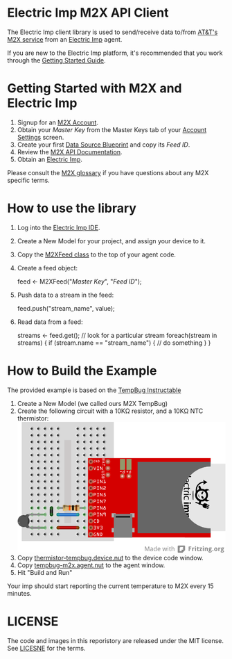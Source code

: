 Electric Imp M2X API Client
========================

The Electric Imp client library is used to send/receive data to/from [AT&amp;T's M2X service](https://m2x.att.com/) from an [Electric Imp](http://electricimp.com/) agent.

If you are new to the Electric Imp platform, it's recommended that you work through the [Getting Started Guide](http://electricimp.com/docs/gettingstarted).

Getting Started with M2X and Electric Imp
=========================================
1. Signup for an [M2X Account](https://m2x.att.com/signup).
2. Obtain your _Master Key_ from the Master Keys tab of your [Account Settings](https://m2x.att.com/account) screen.
2. Create your first [Data Source Blueprint](https://m2x.att.com/blueprints) and copy its _Feed ID_.
3. Review the [M2X API Documentation](https://m2x.att.com/developer/documentation/overview).
4. Obtain an [Electric Imp](http://electricimp.com/docs/gettingstarted/devkits/).

Please consult the [M2X glossary](https://m2x.att.com/developer/documentation/glossary) if you have questions about any M2X specific terms.

How to use the library
=======================
1. Log into the [Electric Imp IDE](https://ide.electricimp.com).
2. Create a New Model for your project, and assign your device to it.
3. Copy the [M2XFeed class](/lib/m2x.agent.nut) to the top of your agent code.
4. Create a feed object:

    feed <- M2XFeed("_Master Key_", "_Feed ID_");

5. Push data to a stream in the feed:

    feed.push("stream_name", value);

6. Read data from a feed:

    streams <- feed.get();
    // look for a particular stream
    foreach(stream in streams) {
        if (stream.name == "stream_name") {
            // do something
        }
    }

How to Build the Example
========================
The provided example is based on the [TempBug Instructable](http://www.instructables.com/id/TempBug-internet-connected-thermometer/)

1. Create a New Model (we called ours M2X TempBug)
2. Create the following circuit with a 10KΩ resistor, and a 10KΩ NTC thermistor:
![Example Circuit](/example/tempbug-circuit.png)
3. Copy [thermistor-tempbug.device.nut](/example/tempbug-thermistor.device.nut) to the device code window.
4. Copy [tempbug-m2x.agent.nut](/example/tempbug-m2x.agent.nut) to the agent window.
5. Hit "Build and Run"

Your imp should start reporting the current temperature to M2X every 15 minutes.

LICENSE
=======
The code and images in this reporistory are released under the MIT license. See [LICESNE](LICENSE) for the terms.

